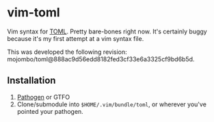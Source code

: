 # vim-toml

Vim syntax for [TOML](https://github.com/mojombo/toml). Pretty bare-bones right now. It's certainly buggy
because it's my first attempt at a vim syntax file.

This was developed the following revision: mojombo/toml@888ac9d56edd8182fed3cf33e6a3325cf9bd6b5d.

## Installation

1. [Pathogen](https://github.com/tpope/vim-pathogen) or GTFO
2. Clone/submodule into `$HOME/.vim/bundle/toml`, or wherever you've pointed your pathogen.

